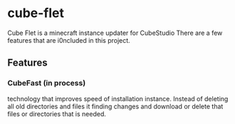 # cube-flet
Cube Flet is a minecraft instance updater for CubeStudio
There are a few features that are i0ncluded in this project.

## Features
### CubeFast (in process)
technology that improves speed of installation instance. Instead of deleting all old directories and files it finding changes and download or delete that files or directories that is needed.
